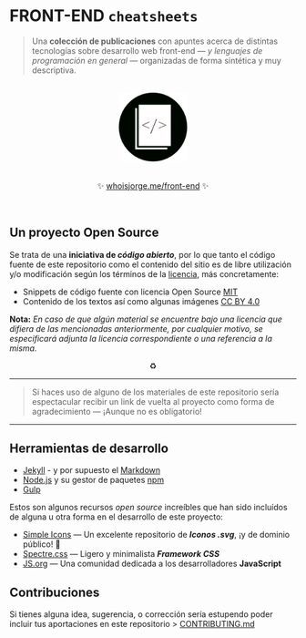 # FRONT-END `cheatsheets`

> Una __colección de publicaciones__ con apuntes acerca de distintas tecnologías sobre desarrollo web front-end — _y lenguajes de programación en general_ —  organizadas de forma sintética y muy descriptiva.

<br>
<div align="center">
  <img width="120" src="./docs/header.png" alt="logo">
</div>
<br>

<p align="center">✨ <a href="https://whoisjorge.github.io/front-end">whoisjorge.me/front-end</a> ✨</p>

<br>


## Un proyecto Open Source
Se trata de una **iniciativa de _código abierto_**, por lo que tanto el código fuente de este repositorio como el contenido del sitio es de libre utilización y/o modificación según los términos de la [licencia](/LICENSE), más concretamente:

- Snippets de código fuente con licencia Open Source [MIT]
- Contenido de los textos así como algunas imágenes [CC BY 4.0]

**Nota:** _En caso de que algún material se encuentre bajo una licencia que difiera de las mencionadas anteriormente, por cualquier motivo, se especificará adjunta la licencia correspondiente o una referencia a la misma._

<p align="center">♻️</p>

<hr>

> Si haces uso de alguno de los materiales de este repositorio sería espectacular recibir un link de vuelta al proyecto como forma de agradecimiento — ¡Aunque no es obligatorio!

<hr>



## Herramientas de desarrollo
- [Jekyll] - y por supuesto el [Markdown]
- [Node.js] y su gestor de paquetes [npm]
- [Gulp]

Estos son algunos recursos _open source_ increíbles que han sido incluídos de alguna u otra forma en el desarrollo de este proyecto:

- [Simple Icons] — Un excelente repositorio de **_Iconos .svg_**, ¡y de dominio público! 🐋
- [Spectre.css] — Ligero y minimalista **_Framework CSS_**
- [JS.org] — Una comunidad dedicada a los desarrolladores **JavaScript**



## Contribuciones
Si tienes alguna idea, sugerencia, o corrección sería estupendo poder incluir tus aportaciones en este repositorio > [CONTRIBUTING.md](/docs/CONTRIBUTING.md)


<br>

<!-- Link ref. -->
[MIT]: https://opensource.org/licenses/MIT
[CC BY 4.0]: https://creativecommons.org/licenses/by/4.0/deed.es_ES

[Jekyll]: http://jekyllrb.com
[Markdown]: https://guides.github.com/features/mastering-markdown/
[Node.js]: https://nodejs.org
[npm]: https://www.npmjs.com
[Gulp]: http://gulpjs.com
[Simple Icons]: https://github.com/simple-icons/simple-icons
[Spectre.css]: https://picturepan2.github.io/spectre/
[JS.org]: https://js.org
[.JSON]: http://www.json.org/